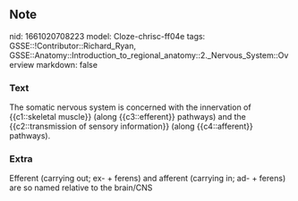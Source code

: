## Note
nid: 1661020708223
model: Cloze-chrisc-ff04e
tags: GSSE::!Contributor::Richard_Ryan, GSSE::Anatomy::Introduction_to_regional_anatomy::2._Nervous_System::Overview
markdown: false

### Text
<div class="toggle">
  The somatic nervous system is concerned with the innervation of
  {{c1::skeletal muscle}} (along {{c3::efferent}} pathways) and the
  {{c2::transmission of sensory information}} (along
  {{c4::afferent}} pathways).
</div>

### Extra
Efferent (carrying out; ex- + ferens) and afferent (carrying in; ad- + ferens) are so named relative to the brain/CNS
